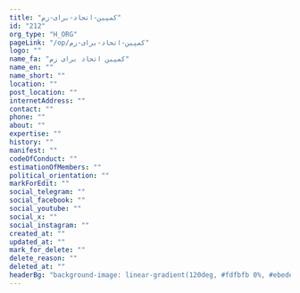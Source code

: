 ```yaml
---
title: "کمپین-اتحاد-برای-زم"
id: "212"
org_type: "H_ORG"
pageLink: "/op/کمپین-اتحاد-برای-زم"
logo: ""
name_fa: "کمپین اتحاد برای زم"
name_en: ""
name_short: ""
location: ""
post_location: ""
internetAddress: ""
contact: ""
phone: ""
about: ""
expertise: ""
history: ""
manifest: ""
codeOfConduct: ""
estimationOfMembers: ""
political_orientation: ""
markForEdit: ""
social_telegram: ""
social_facebook: ""
social_youtube: ""
social_x: ""
social_instagram: ""
created_at: ""
updated_at: ""
mark_for_delete: ""
delete_reason: ""
deleted_at: ""
headerBg: "background-image: linear-gradient(120deg, #fdfbfb 0%, #ebedee 100%);"
---
```

